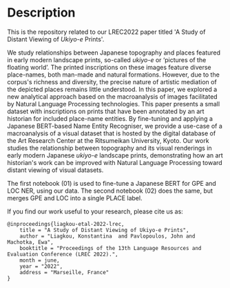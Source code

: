 # Description
This is the repository related to our LREC2022 paper titled 'A Study of Distant Viewing of *Ukiyo-e* Prints'.

We study relationships between Japanese topography and places featured in early modern landscape prints, so-called *ukiyo-e* or ‘pictures of the floating world’. The printed inscriptions on these images feature diverse place-names, both man-made and natural formations. However, due to the corpus's richness and diversity, the precise nature of artistic mediation of the depicted places remains little understood. In this paper, we explored a new analytical approach based on the macroanalysis of images facilitated by Natural Language Processing technologies. This paper presents a small dataset with inscriptions on prints that have been annotated by an art historian for included place-name entities. By fine-tuning and applying a Japanese BERT-based Name Entity Recogniser, we provide a use-case of a macroanalysis of a visual dataset that is hosted by the digital database of the Art Research Center at the Ritsumeikan University, Kyoto. Our work studies the relationship between topography and its visual renderings in early modern Japanese *ukiyo-e* landscape prints, demonstrating how an art historian's work can be improved with Natural Language Processing toward distant viewing of visual datasets.

The first notebook (01) is used to fine-tune a Japanese BERT for GPE and LOC NER, using our data. The second notebook (02) does the same, but merges GPE and LOC into a single PLACE label. 

If you find our work useful to your research, please cite us as:

```
@inproceedings{liagkou-etal-2022-lrec,
    title = "A Study of Distant Viewing of Ukiyo-e Prints",
    author = "Liagkou, Konstantina  and Pavlopoulos, John and Machotka, Ewa",
    booktitle = "Proceedings of the 13th Language Resources and Evaluation Conference (LREC 2022).",
    month = june,
    year = "2022",
    address = "Marseille, France"
}
```
